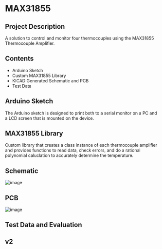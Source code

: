 # MAX31855

## Project Description
A solution to control and monitor four thermocouples using the MAX31855 Thermocouple Amplifier.

## Contents
- Arduino Sketch
- Custom MAX31855 Library
- KICAD Generated Schematic and PCB
- Test Data

## Arduino Sketch
The Arduino sketch is designed to print both to a serial monitor on a PC and a LCD screen that is mounted on the device.

## MAX31855 Library
Custom library that creates a class instance of each thermocouple amplifier and provides functions to read data, check errors, and do a rational polynomial caluclation to accurately determine the temperature.

## Schematic
![image](https://user-images.githubusercontent.com/59145040/236655637-3a5744ae-9aae-4677-a55e-aa6a550ce21e.png)

## PCB
![image](https://user-images.githubusercontent.com/59145040/236655648-e1c19021-bc43-46e3-9a99-b2080be4efc2.png)


## Test Data and Evaluation


## v2
